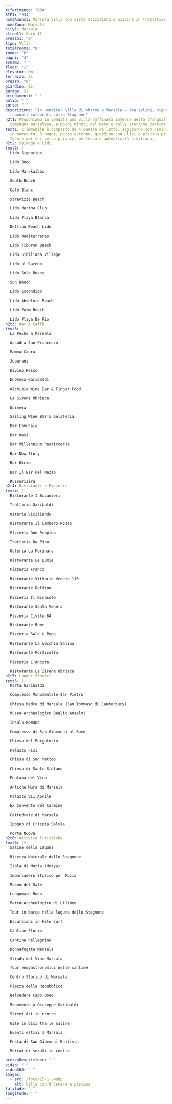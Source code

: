 ```yaml
---
riferimento: "934"
RIF1: "934"
nomeAnunci: Marsala Villa con vista mozzifiato e piscina in Trattativa
nomeZona: Marsala
city1: Marsala
street1: Faro 11
prezzo1: "0"
tipo: Villa
totalrooms: "8"
rooms: "6"
bagni: "4"
zonam2: " "
floor: "1"
elevator: No
terrazzo: Si
prezzo: "0"
giardino: Si
garage: SI
arredamenti: " "
patio: " "
corte: " "
descrizione: "In vendita: Villa di charme a Marsala – tra saline, vigneti e
  tramonti infuocati sullo Stagnone"
h2t1: Proponiamo in vendita una villa raffinata immersa nella tranquillità della
  campagna marsalese, a pochi minuti dal mare e dalle storiche cantine.
text1: L’immobile è composto da 4 camere da letto, soggiorno con camino, cucina
  in muratura, 3 bagni, patio esterno, giardino con ulivi e piscina privata.
  Ideale per chi cerca privacy, bellezza e autenticità siciliana.
h2t2: Spiagge e Lidi
text2: |-
  Lido Signorino

  Lido Boeo

  Lido Marakaibbo

  South Beach

  Cafe Blanc

  Stravizio Beach

  Lido Marina Club

  Lido Playa Blanca

  Delfino Beach Lido

  Lido Mediterraneo

  Lido Tiburon Beach

  Lido Sibiliana Village

  Lido al Gazebo

  Lido Sole Rosso

  Sun Beach

  Lido Escondido

  Lido Absolute Beach

  Lido Palm Beach

  Lido Playa De Rio
h2t3: Bar e Caffè
text3: |-
  La Peche a Marsala

  Assud a San Francesco

  Mamma Caura

  Juparana

  Divino Rosso

  Enoteca Garibaldi

  Alchimia Wine Bar & Finger Food

  La Sirena Ubriaca

  Quimera

  Sailing Wine Bar & Gelateria

  Bar Comunale

  Bar Oasi

  Bar Millennium Pasticceria

  Bar New Story

  Bar Uccio

  Bar Il Bar nel Mezzo

  Russurisira
h2t4: Ristoranti e Pizzerie
text4: |-
  Ristorante I Bucanieri

  Trattoria Garibaldi

  Osteria Siciliando

  Ristorante Il Gambero Rosso

  Pizzeria Don Peppino

  Trattoria Da Pino

  Osteria La Marinara

  Ristorante Le Lumie

  Pizzeria Franco

  Ristorante Vittorio Veneto 110

  Ristorante Delfino

  Pizzeria Il Girasole

  Ristorante Santa Venera

  Pizzeria Civile 84

  Ristorante Rume

  Pizzeria Sale e Pepe

  Ristorante La Vecchia Salina

  Ristorante Porticella

  Pizzeria L’Ancora

  Ristorante La Sirena Ubriaca
h2t5: Luoghi Storici
text5: |-
  Porta Garibaldi

  Complesso Monumentale San Pietro

  Chiesa Madre di Marsala (San Tommaso di Canterbury)

  Museo Archeologico Baglio Anselmi

  Insula Romana

  Complesso di San Giovanni al Boeo

  Chiesa del Purgatorio

  Palazzo Fici

  Chiesa di San Matteo

  Chiesa di Santo Stefano

  Fontana del Vino

  Antiche Mura di Marsala

  Palazzo VII Aprile

  Ex Convento del Carmine

  Cattedrale di Marsala

  Ipogeo di Crispia Salvia

  Porta Nuova
h2t6: Attività Turistiche
text6: |+
  Saline della Laguna

  Riserva Naturale dello Stagnone

  Isola di Mozia (Motya)

  Imbarcadero Storico per Mozia

  Museo del Sale

  Lungomare Boeo

  Parco Archeologico di Lilibeo

  Tour in barca nella laguna dello Stagnone

  Escursioni in kite surf

  Cantine Florio

  Cantine Pellegrino

  Donnafugata Marsala

  Strada del Vino Marsala

  Tour enogastronomici nelle cantine

  Centro Storico di Marsala

  Piazza della Repubblica

  Belvedere Capo Boeo

  Monumento a Giuseppe Garibaldi

  Street Art in centro

  Gite in bici tra le saline

  Eventi estivi a Marsala

  Festa di San Giovanni Battista

  Mercatini serali in centro

prezzoDescrizione: " "
video: " "
video360: " "
images:
  - src: /foto/15-1-.webp
    alt: Villa con 8 camere e piscina
latitude: " "
longitude: " "
---
```

